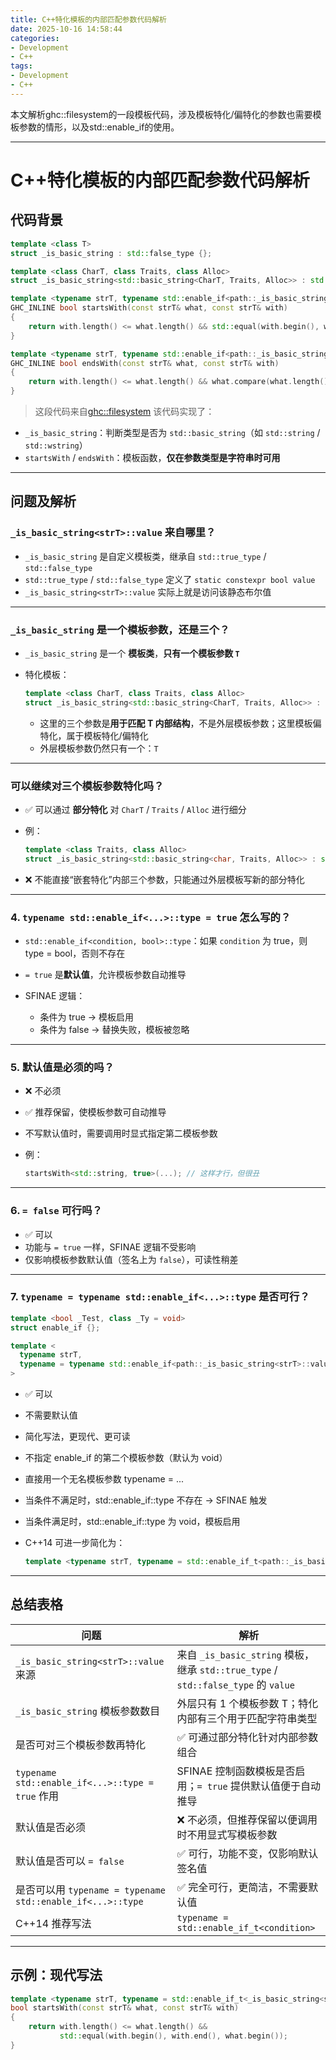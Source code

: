```yaml
---
title: C++特化模板的内部匹配参数代码解析
date: 2025-10-16 14:58:44
categories:
- Development
- C++
tags: 
- Development
- C++
---
```

本文解析ghc::filesystem的一段模板代码，涉及模板特化/偏特化的参数也需要模板参数的情形，以及std::enable_if的使用。

---

# C++特化模板的内部匹配参数代码解析

## 代码背景

```cpp
template <class T>
struct _is_basic_string : std::false_type {};

template <class CharT, class Traits, class Alloc>
struct _is_basic_string<std::basic_string<CharT, Traits, Alloc>> : std::true_type {};

template <typename strT, typename std::enable_if<path::_is_basic_string<strT>::value, bool>::type = true>
GHC_INLINE bool startsWith(const strT& what, const strT& with)
{
    return with.length() <= what.length() && std::equal(with.begin(), with.end(), what.begin());
}

template <typename strT, typename std::enable_if<path::_is_basic_string<strT>::value, bool>::type = true>
GHC_INLINE bool endsWith(const strT& what, const strT& with)
{
    return with.length() <= what.length() && what.compare(what.length() - with.length(), with.size(), with) == 0;
}
```
> 这段代码来自[ghc::filesystem](https://github.com/gulrak/filesystem/blob/master/include/ghc/filesystem.hpp#L382)
该代码实现了：

* `_is_basic_string`：判断类型是否为 `std::basic_string`（如 `std::string` / `std::wstring`）
* `startsWith` / `endsWith`：模板函数，**仅在参数类型是字符串时可用**

---

## 问题及解析

### `_is_basic_string<strT>::value` 来自哪里？

* `_is_basic_string` 是自定义模板类，继承自 `std::true_type` / `std::false_type`
* `std::true_type` / `std::false_type` 定义了 `static constexpr bool value`
* `_is_basic_string<strT>::value` 实际上就是访问该静态布尔值

---

### `_is_basic_string` 是一个模板参数，还是三个？

* `_is_basic_string` 是一个 **模板类**，**只有一个模板参数 `T`**
* 特化模板：

  ```cpp
  template <class CharT, class Traits, class Alloc>
  struct _is_basic_string<std::basic_string<CharT, Traits, Alloc>> : std::true_type {};
  ```

  * 这里的三个参数是**用于匹配 T 内部结构**，不是外层模板参数；这里模板偏特化，属于模板特化/偏特化
  * 外层模板参数仍然只有一个：`T`

---

### 可以继续对三个模板参数特化吗？

* ✅ 可以通过 **部分特化** 对 `CharT` / `Traits` / `Alloc` 进行细分
* 例：

  ```cpp
  template <class Traits, class Alloc>
  struct _is_basic_string<std::basic_string<char, Traits, Alloc>> : std::true_type {};
  ```
* ❌ 不能直接“嵌套特化”内部三个参数，只能通过外层模板写新的部分特化

---

### 4. `typename std::enable_if<...>::type = true` 怎么写的？

* `std::enable_if<condition, bool>::type`：如果 `condition` 为 true，则 type = bool，否则不存在
* `= true` 是**默认值**，允许模板参数自动推导
* SFINAE 逻辑：

  * 条件为 true → 模板启用
  * 条件为 false → 替换失败，模板被忽略

---

### 5. 默认值是必须的吗？

* ❌ 不必须
* ✅ 推荐保留，使模板参数可自动推导
* 不写默认值时，需要调用时显式指定第二模板参数

* 例：
  ``` cpp
  startsWith<std::string, true>(...); // 这样才行，但很丑
  ```

---

### 6. `= false` 可行吗？

* ✅ 可以
* 功能与 `= true` 一样，SFINAE 逻辑不受影响
* 仅影响模板参数默认值（签名上为 `false`），可读性稍差

---

### 7. `typename = typename std::enable_if<...>::type` 是否可行？

  ```cpp
  template <bool _Test, class _Ty = void>
  struct enable_if {};

  template <
    typename strT,
    typename = typename std::enable_if<path::_is_basic_string<strT>::value>::type
  >
  ```

* ✅ 可以
* 不需要默认值
* 简化写法，更现代、更可读
* 不指定 enable_if 的第二个模板参数（默认为 void）
* 直接用一个无名模板参数 typename = ...
* 当条件不满足时，std::enable_if<false>::type 不存在 → SFINAE 触发
* 当条件满足时，std::enable_if<true>::type 为 void，模板启用
* C++14 可进一步简化为：

  ```cpp
  template <typename strT, typename = std::enable_if_t<path::_is_basic_string<strT>::value>>
  ```

---

## 总结表格

| 问题                                                    | 解析                                                                         |
| ----------------------------------------------------- | -------------------------------------------------------------------------- |
| `_is_basic_string<strT>::value` 来源                    | 来自 `_is_basic_string` 模板，继承 `std::true_type` / `std::false_type` 的 `value` |
| `_is_basic_string` 模板参数数目                             | 外层只有 1 个模板参数 T；特化内部有三个用于匹配字符串类型                                            |
| 是否可对三个模板参数再特化                                         | ✅ 可通过部分特化针对内部参数组合                                                          |
| `typename std::enable_if<...>::type = true` 作用        | SFINAE 控制函数模板是否启用；`= true` 提供默认值便于自动推导                                     |
| 默认值是否必须                                               | ❌ 不必须，但推荐保留以便调用时不用显式写模板参数                                                  |
| 默认值是否可以 `= false`                                     | ✅ 可行，功能不变，仅影响默认签名值                                                         |
| 是否可以用 `typename = typename std::enable_if<...>::type` | ✅ 完全可行，更简洁，不需要默认值                                                          |
| C++14 推荐写法                                            | `typename = std::enable_if_t<condition>`                                   |

---

## 示例：现代写法

```cpp
template <typename strT, typename = std::enable_if_t<_is_basic_string<strT>::value>>
bool startsWith(const strT& what, const strT& with)
{
    return with.length() <= what.length() &&
           std::equal(with.begin(), with.end(), what.begin());
}
```